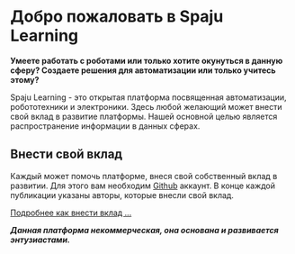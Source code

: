 # Добро пожаловать в Spaju Learning

**Умеете работать с роботами или только хотите окунуться в данную сферу? Создаете решения для автоматизации или только учитесь этому?** 

Spaju Learning - это открытая платформа посвященная автоматизации, робототехники и электроники. Здесь любой желающий может внести свой вклад в развитие платформы. Нашей основной целью является распространение информации в данных сферах.

## Внести свой вклад

Каждый может помочь платформе, внеся свой собственный вклад в развитии. Для этого вам необходим [Github](https://github.com) аккаунт. В конце каждой публикации указаны авторы, которые внесли свой вклад.

[Подробнее как внести вклад ...](/editing)


***Данная платформа некоммерческая, она основана и развивается энтузиастами.***
